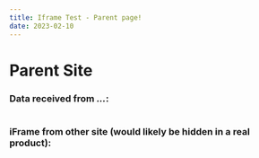 ```yaml
---
title: Iframe Test - Parent page!
date: 2023-02-10
---
```




<h1 id="title">Parent Site</h1>
  <div>
    <h3>Data received from <em id="messageOrigin">...</em>:</h3>
    <pre id="dataRetrieved"></pre>
  </div>

  <div id="iframeContainer">
    <h3>iFrame from other site (would likely be hidden in a real product):</h3>
  </div>


  <div id="otherParentLink"></div>

  <script>
    (function () {
      // Create the iframe to communicate with.
      var iframeContainer = document.getElementById('iframeContainer');
      var iframe = document.createElement('iframe');
      iframe.src='https://idyllic-kulfi-7c87be.netlify.app/';
      iframe.width='500';
      iframe.height='100';
      iframeContainer.appendChild(iframe);

      window.addEventListener('message', function (event) {
        // Verify the message's origin before trusting it.
        if (event.origin !== 'https://idyllic-kulfi-7c87be.netlify.app') {
          // Handle message from an evil domain.
          alert('Message event received from bad origin');
        }
        else {
          // Handle message from a valid domain.
          document.getElementById('dataRetrieved').textContent = event.data;
          document.getElementById('messageOrigin').textContent = event.origin;
        }
      });
    })();

    (function () {
      var title = document.getElementById('title');
      var otherParentLink = document.getElementById('otherParentLink');
      var isGood = window.location.host === 'https://sbackp.com';
      title.textContent = (isGood ? '' : 'Evil ') + 'Parent Site'
      otherParentLink.innerHTML = [
        '<a href="http://',
        isGood ? 'evil-' : '',
        'sbackp.com">Try ',
        isGood ? 'Evil' : 'Good',
        ' Parent</a>'
      ].join('');
    })();
  </script>
